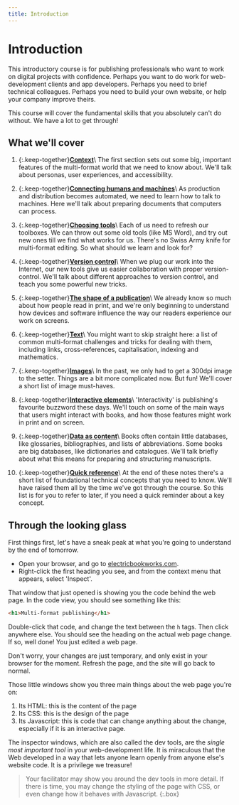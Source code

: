 ```yaml
---
title: Introduction
---
```


# Introduction

This introductory course is for publishing professionals who want to work on digital projects with confidence. Perhaps you want to do work for web-development clients and app developers. Perhaps you need to brief technical colleagues. Perhaps you need to build your own website, or help your company improve theirs.

This course will cover the fundamental skills that you absolutely can't do without. We have a lot to get through!

## What we'll cover

1. {:.keep-together}[**Context**](01-context.html)\\
    The first section sets out some big, important features of the multi-format world that we need to know about. We'll talk about personas, user experiences, and accessibility.

2. {:.keep-together}[**Connecting humans and machines**](02-connecting-humans-and-machines.html)\\
    As production and distribution becomes automated, we need to learn how to talk to machines. Here we'll talk about preparing documents that computers can process.

3. {:.keep-together}[**Choosing tools**](03-tools.html)\\
    Each of us need to refresh our toolboxes. We can throw out some old tools (like MS Word), and try out new ones till we find what works for us. There's no Swiss Army knife for multi-format editing. So what should we learn and look for?

4. {:.keep-together}[**Version control**](04-version-control.html)\\
    When we plug our work into the Internet, our new tools give us easier collaboration with proper version-control. We'll talk about different approaches to version control, and teach you some powerful new tricks.

5. {:.keep-together}[**The shape of a publication**](05-shape.html)\\
    We already know so much about how people read in print, and we're only beginning to understand how devices and software influence the way our readers experience our work on screens.

6. {:.keep-together}[**Text**](06-text.html)\\
    You might want to skip straight here: a list of common multi-format challenges and tricks for dealing with them, including links, cross-references, capitalisation, indexing and mathematics.

7. {:.keep-together}[**Images**](07-images.html)\\
    In the past, we only had to get a 300dpi image to the setter. Things are a bit more complicated now. But fun! We'll cover a short list of image must-haves.

8. {:.keep-together}[**Interactive elements**](08-interactive-elements.html)\\
    'Interactivity' is publishing's favourite buzzword these days. We'll touch on some of the main ways that users might interact with books, and how those features might work in print and on screen.

9. {:.keep-together}[**Data as content**](09-data-as-content.html)\\
    Books often contain little databases, like glossaries, bibliographies, and lists of abbreviations. Some books are big databases, like dictionaries and catalogues. We'll talk briefly about what this means for preparing and structuring manuscripts.

10. {:.keep-together}[**Quick reference**](10-reference.html)\\
    At the end of these notes there's a short list of foundational technical concepts that you need to know. We'll have raised them all by the time we've got through the course. So this list is for you to refer to later, if you need a quick reminder about a key concept.

## Through the looking glass

First things first, let's have a sneak peak at what you're going to understand by the end of tomorrow.

- Open your browser, and go to [electricbookworks.com](https://electricbookworks.com).
- Right-click the first heading you see, and from the context menu that appears, select 'Inspect'.

That window that just opened is showing you the code behind the web page. In the code view, you should see something like this:

```html
<h1>Multi-format publishing</h1>
```

Double-click that code, and change the text between the `h` tags. Then click anywhere else. You should see the heading on the actual web page change. If so, well done! You just edited a web page.

Don't worry, your changes are just temporary, and only exist in your browser for the moment. Refresh the page, and the site will go back to normal.

Those little windows show you three main things about the web page you're on:

1. Its HTML: this is the content of the page
2. Its CSS: this is the design of the page
3. Its Javascript: this is code that can change anything about the change, especially if it is an interactive page.

The inspector windows, which are also called the dev tools, are the *single most important tool* in your web-development life. It is miraculous that the Web developed in a way that lets anyone learn openly from anyone else's website code. It is a privilege we treasure!

> Your facilitator may show you around the dev tools in more detail. If there is time, you may change the styling of the page with CSS, or even change how it behaves with Javascript.
{:.box}
